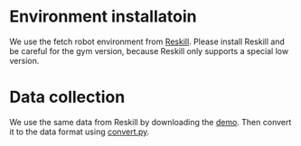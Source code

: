 # Environment installatoin

We use the fetch robot environment from [Reskill](https://github.com/krishanrana/reskill). Please install Reskill and be careful for the gym version, because Reskill only supports a special low version.

# Data collection
We use the same data from Reskill by downloading the [demo](https://drive.google.com/drive/folders/1yTr_6fc-sHXK_CZkm8QIRTV9VgWxKpOE). Then convert it to the data format using [convert.py](convert.py). 

